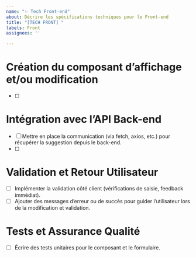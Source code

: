 ```yaml
---
name: "✨ Tech Front-end"
about: Décrire les spécifications techniques pour le Front-end
title: "[TECH FRONT] "
labels: Front
assignees: ''

---
```


# Création du composant d’affichage et/ou modification
- [ ]  <!-- Décrire les composants graphiques -->  

# Intégration avec l’API Back-end
- [ ] Mettre en place la communication (via fetch, axios, etc.) pour récupérer la suggestion depuis le back-end.
- [ ]  <!-- Décrire les endpoints à appeler --> 

# Validation et Retour Utilisateur
- [ ] Implémenter la validation côté client (vérifications de saisie, feedback immédiat).
- [ ] Ajouter des messages d’erreur ou de succès pour guider l’utilisateur lors de la modification et validation.

# Tests et Assurance Qualité
- [ ] Écrire des tests unitaires pour le composant et le formulaire.
